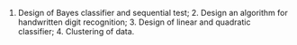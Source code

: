 1. Design of Bayes classifier and sequential test; 2. Design an algorithm for handwritten digit recognition; 3. Design of linear and quadratic classifier; 4. Clustering of data.
